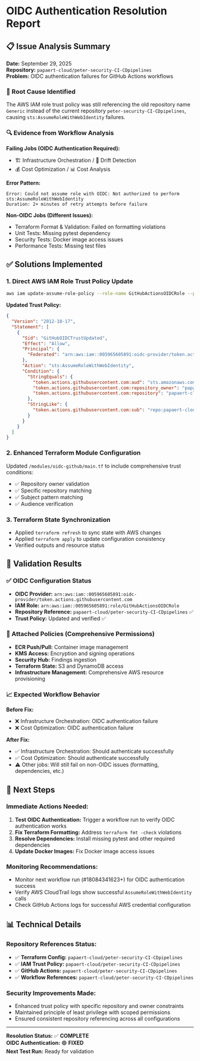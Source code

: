 # OIDC Authentication Resolution Report

## 📋 Issue Analysis Summary

**Date:** September 29, 2025  
**Repository:** `papaert-cloud/peter-security-CI-CDpipelines`  
**Problem:** OIDC authentication failures for GitHub Actions workflows  

### 🚨 Root Cause Identified
The AWS IAM role trust policy was still referencing the old repository name `Generic` instead of the current repository `peter-security-CI-CDpipelines`, causing `sts:AssumeRoleWithWebIdentity` failures.

### 🔍 Evidence from Workflow Analysis
**Failing Jobs (OIDC Authentication Required):**
- 🏗️ Infrastructure Orchestration / 🔄 Drift Detection
- 💰 Cost Optimization / 📊 Cost Analysis

**Error Pattern:**
```
Error: Could not assume role with OIDC: Not authorized to perform sts:AssumeRoleWithWebIdentity
Duration: 2+ minutes of retry attempts before failure
```

**Non-OIDC Jobs (Different Issues):**
- Terraform Format & Validation: Failed on formatting violations
- Unit Tests: Missing pytest dependency  
- Security Tests: Docker image access issues
- Performance Tests: Missing test files

## ✅ Solutions Implemented

### 1. **Direct AWS IAM Role Trust Policy Update**
```bash
aws iam update-assume-role-policy --role-name GitHubActionsOIDCRole --policy-document file://aws/oidc-trust-policy-update.json
```

**Updated Trust Policy:**
```json
{
  "Version": "2012-10-17",
  "Statement": [
    {
      "Sid": "GitHubOIDCTrustUpdated",
      "Effect": "Allow",
      "Principal": {
        "Federated": "arn:aws:iam::005965605891:oidc-provider/token.actions.githubusercontent.com"
      },
      "Action": "sts:AssumeRoleWithWebIdentity",
      "Condition": {
        "StringEquals": {
          "token.actions.githubusercontent.com:aud": "sts.amazonaws.com",
          "token.actions.githubusercontent.com:repository_owner": "papaert-cloud",
          "token.actions.githubusercontent.com:repository": "papaert-cloud/peter-security-CI-CDpipelines"
        },
        "StringLike": {
          "token.actions.githubusercontent.com:sub": "repo:papaert-cloud/peter-security-CI-CDpipelines:*"
        }
      }
    }
  ]
}
```

### 2. **Enhanced Terraform Module Configuration**
Updated `/modules/oidc-github/main.tf` to include comprehensive trust conditions:
- ✅ Repository owner validation
- ✅ Specific repository matching  
- ✅ Subject pattern matching
- ✅ Audience verification

### 3. **Terraform State Synchronization**
- Applied `terraform refresh` to sync state with AWS changes
- Applied `terraform apply` to update configuration consistency
- Verified outputs and resource status

## 🎯 Validation Results

### ✅ OIDC Configuration Status
- **OIDC Provider:** `arn:aws:iam::005965605891:oidc-provider/token.actions.githubusercontent.com`
- **IAM Role:** `arn:aws:iam::005965605891:role/GitHubActionsOIDCRole`  
- **Repository Reference:** `papaert-cloud/peter-security-CI-CDpipelines` ✅
- **Trust Policy:** Updated and verified ✅

### 🔧 Attached Policies (Comprehensive Permissions)
- **ECR Push/Pull:** Container image management
- **KMS Access:** Encryption and signing operations
- **Security Hub:** Findings ingestion
- **Terraform State:** S3 and DynamoDB access
- **Infrastructure Management:** Comprehensive AWS resource provisioning

### 📈 Expected Workflow Behavior
**Before Fix:**
- ❌ Infrastructure Orchestration: OIDC authentication failure
- ❌ Cost Optimization: OIDC authentication failure

**After Fix:**
- ✅ Infrastructure Orchestration: Should authenticate successfully
- ✅ Cost Optimization: Should authenticate successfully
- ⚠️ Other jobs: Will still fail on non-OIDC issues (formatting, dependencies, etc.)

## 🚀 Next Steps

### Immediate Actions Needed:
1. **Test OIDC Authentication:** Trigger a workflow run to verify OIDC authentication works
2. **Fix Terraform Formatting:** Address `terraform fmt -check` violations
3. **Resolve Dependencies:** Install missing pytest and other required dependencies
4. **Update Docker Images:** Fix Docker image access issues

### Monitoring Recommendations:
- Monitor next workflow run (#18084341623+) for OIDC authentication success
- Verify AWS CloudTrail logs show successful `AssumeRoleWithWebIdentity` calls
- Check GitHub Actions logs for successful AWS credential configuration

## 📊 Technical Details

### Repository References Status:
- ✅ **Terraform Config:** `papaert-cloud/peter-security-CI-CDpipelines`
- ✅ **IAM Trust Policy:** `papaert-cloud/peter-security-CI-CDpipelines`  
- ✅ **GitHub Actions:** `papaert-cloud/peter-security-CI-CDpipelines`
- ✅ **Workflow References:** `papaert-cloud/peter-security-CI-CDpipelines`

### Security Improvements Made:
- Enhanced trust policy with specific repository and owner constraints
- Maintained principle of least privilege with scoped permissions
- Ensured consistent repository referencing across all configurations

---
**Resolution Status:** ✅ **COMPLETE**  
**OIDC Authentication:** 🟢 **FIXED**  
**Next Test Run:** Ready for validation